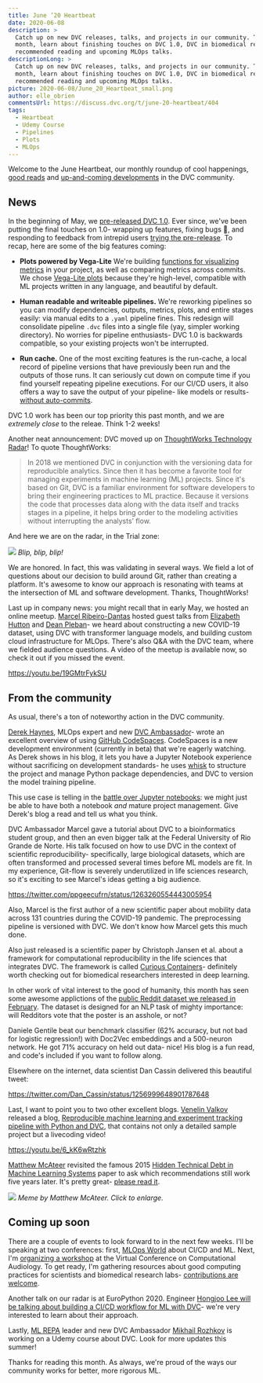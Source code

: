 ```yaml
---
title: June ’20 Heartbeat
date: 2020-06-08
description: >
  Catch up on new DVC releases, talks, and projects in our community. This
  month, learn about finishing touches on DVC 1.0, DVC in biomedical research,
  recommended reading and upcoming MLOps talks.
descriptionLong: >
  Catch up on new DVC releases, talks, and projects in our community. This
  month, learn about finishing touches on DVC 1.0, DVC in biomedical research,
  recommended reading and upcoming MLOps talks.
picture: 2020-06-08/June_20_Heartbeat_small.png
author: elle_obrien
commentsUrl: https://discuss.dvc.org/t/june-20-heartbeat/404
tags:
  - Heartbeat
  - Udemy Course
  - Pipelines
  - Plots
  - MLOps
---
```


Welcome to the June Heartbeat, our monthly roundup of cool happenings,
[good reads](#from-the-community) and
[up-and-coming developments](#coming-up-soon) in the DVC community.

## News

In the beginning of May, we
[pre-released DVC 1.0](https://dvc.org/blog/dvc-3-years-and-1-0-release). Ever
since, we've been putting the final touches on 1.0- wrapping up features, fixing
bugs 🐛, and responding to feedback from intrepid users
[trying the pre-release](https://dvc.org/doc/install/pre-release). To recap,
here are some of the big features coming:

- **Plots powered by Vega-Lite** We're building
  [functions for visualizing metrics](https://dvc.org/doc/command-reference/plots#plots)
  in your project, as well as comparing metrics across commits. We chose
  [Vega-Lite plots](https://github.com/vega/vega-lite) because they're
  high-level, compatible with ML projects written in any language, and beautiful
  by default.

- **Human readable and writeable pipelines.** We're reworking pipelines so you
  can modify dependencies, outputs, metrics, plots, and entire stages easily:
  via manual edits to a `.yaml` pipeline fines. This redesign will consolidate
  pipeline `.dvc` files into a single file (yay, simpler working directory). No
  worries for pipeline enthusiasts- DVC 1.0 is backwards compatible, so your
  existing projects won't be interrupted.

- **Run cache.** One of the most exciting features is the run-cache, a local
  record of pipeline versions that have previously been run and the outputs of
  those runs. It can seriously cut down on compute time if you find yourself
  repeating pipeline executions. For our CI/CD users, it also offers a way to
  save the output of your pipeline- like models or results-
  [without auto-commits](https://stackoverflow.com/questions/61245284/will-you-automate-git-commit-into-ci-cd-pipline-to-save-dvc-run-experiments).

DVC 1.0 work has been our top priority this past month, and we are _extremely
close_ to the releae. Think 1-2 weeks!

Another neat announcement: DVC moved up on
[ThoughtWorks Technology Radar](https://www.thoughtworks.com/radar/tools)! To
quote ThoughtWorks:

> In 2018 we mentioned DVC in conjunction with the versioning data for
> reproducible analytics. Since then it has become a favorite tool for managing
> experiments in machine learning (ML) projects. Since it's based on Git, DVC is
> a familiar environment for software developers to bring their engineering
> practices to ML practice. Because it versions the code that processes data
> along with the data itself and tracks stages in a pipeline, it helps bring
> order to the modeling activities without interrupting the analysts’ flow.

And here we are on the radar, in the Trial zone:

![](../uploads/images/2020-06-08/radar.png) _Blip, blip, blip!_

We are honored. In fact, this was validating in several ways. We field a lot of
questions about our decision to build around Git, rather than creating a
platform. It's awesome to know our approach is resonating with teams at the
intersection of ML and software development. Thanks, ThoughtWorks!

Last up in company news: you might recall that in early May, we hosted an online
meetup. [Marcel Ribeiro-Dantas](http://mribeirodantas.me) hosted guest talks
from [Elizabeth Hutton](https://github.com/ehutt) and
[Dean Pleban](https://twitter.com/DeanPlbn)- we heard about constructing a new
COVID-19 dataset, using DVC with transformer language models, and building
custom cloud infrastructure for MLOps. There's also Q&A with the DVC team, where
we fielded audience questions. A video of the meetup is available now, so check
it out if you missed the event.

https://youtu.be/19GMtrFykSU

## From the community

As usual, there's a ton of noteworthy action in the DVC community.

[Derek Haynes](https://twitter.com/dhaynes23), MLOps expert and new
[DVC Ambassador](https://dvc.org/blog/dvc-ambassador-program-announcement)-
wrote an excellent overview of using
[GitHub CodeSpaces](https://github.com/features/codespaces/). CodeSpaces is a
new development environment (currently in beta) that we're eagerly watching. As
Derek shows in his blog, it lets you have a Jupyter Notebook experience without
sacrificing on development standards- he uses
[whisk](https://docs.whisk-ml.org/en/latest/) to structure the project and
manage Python package dependencies, and DVC to version the model training
pipeline.

This use case is telling in the
[battle over Jupyter notebooks](https://towardsdatascience.com/the-case-against-the-jupyter-notebook-d4da17e97243):
we might just be able to have both a notebook _and_ mature project management.
Give Derek's blog a read and tell us what you think.

<external-link
href="https://dlite.cc/2020/05/26/github-codespaces-machine-learning.html"
title="GitHub Codespaces for Machine Learning"
description="With Codespaces, contributors can spin up a ready-to-go GitHub project-specific dev environment in the cloud. In this post, I’ll show how to give potential contributors a graceful start by configuring Codespaces for an ML project."
link="dlite.cc"
image="../uploads/images/2020-06-08/derek_haynes.jpg"/>

DVC Ambassador Marcel gave a tutorial about DVC to a bioinformatics student
group, and then an even bigger talk at the Federal University of Rio Grande de
Norte. His talk focused on how to use DVC in the context of scientific
reproducibility- specifically, large biological datasets, which are often
transformed and processed several times before ML models are fit. In my
experience, Git-flow is severely underutilized in life sciences research, so
it's exciting to see Marcel's ideas getting a big audience.

https://twitter.com/ppgeecufrn/status/1263260554443005954

Also, Marcel is the first author of a new scientific paper about mobility data
across 131 countries during the COVID-19 pandemic. The preprocessing pipeline is
versioned with DVC. We don't know how Marcel gets this much done.

<external-link
href="https://www.sciencedirect.com/science/article/pii/S2352340920305928"
title="Dataset for country profile and mobility analysis in the assessment of COVID-19 pandemic"
description="M. Ribeiro-Dantas, G. Alves, R.B. Gomes, L.C.T. Bezerra, L. Lima and I. Silva"
link="sciencedirect.com"
image="../uploads/images/2020-06-08/data_in_brief_logo.jpeg"/>

Also just released is a scientific paper by Christoph Jansen et al. about a
framework for computational reproducibility in the life sciences that integrates
DVC. The framework is called
[Curious Containers](https://github.com/curious-containers/curious-containers)-
definitely worth checking out for biomedical researchers interested in deep
learning.

<external-link
href="https://www.sciencedirect.com/science/article/abs/pii/S0167739X19318096"
title="Curious Containers: A framework for computational reproducibility in life sciences with support for Deep Learning applications"
description="C. Jansen, J. Annuscheit, B. Schilling, K. Strohmenger, M. Whitt, F. Bartusch, C. Herta, P. Hufnagl, and D. Krefting"
link="sciencedirect.com"
image="../uploads/images/2020-06-08/fgcs_cover.jpg"/>

In other work of vital interest to the good of humanity, this month has seen
some awesome applictions of the
[public Reddit dataset we released in February](https://dvc.org/blog/a-public-reddit-dataset).
The dataset is designed for an NLP task of mighty importance: will Redditors
vote that the poster is an asshole, or not?

Daniele Gentile beat our benchmark classifier (62% accuracy, but not bad for
logistic regression!) with Doc2Vec embeddings and a 500-neuron network. He got
71% accuracy on held out data- nice! His blog is a fun read, and code's included
if you want to follow along.

<external-link
href="https://medium.com/@danielegentili/artificial-intelligence-confirms-you-are-an-a-hole-e8eef354dc2"
title="Artificial Intelligence confirms you are an a**hole"
description="Q-LO is a small artificial brain that can determine if you are the a**hole or not in a situation from its description."
link="medium.com"
image="../uploads/images/2020-06-08/medium_logo.png"/>

Elsewhere on the internet, data scientist Dan Cassin delivered this beautiful
tweet:

https://twitter.com/Dan_Cassin/status/1256999648901787648

Last, I want to point you to two other excellent blogs.
[Venelin Valkov](https://github.com/curiousily) released a blog,
[Reproducible machine learning and experiment tracking pipeline with Python and DVC](https://www.curiousily.com/posts/reproducible-machine-learning-and-experiment-tracking-pipiline-with-python-and-dvc/),
that contains not only a detailed sample project but a livecoding video!

https://youtu.be/6_kK6wRtzhk

[Matthew McAteer](https://www.linkedin.com/in/matthewmcateer0/) revisited the
famous 2015
[Hidden Technical Debt in Machine Learning Systems](https://papers.nips.cc/paper/5656-hidden-technical-debt-in-machine-learning-systems.pdf)
paper to ask which recommendations still work five years later. It's pretty
great-
[please read it](https://matthewmcateer.me/blog/machine-learning-technical-debt/).

![](../uploads/images/2020-06-08/spongebob.png) _Meme by Matthew McAteer. Click
to enlarge._

## Coming up soon

There are a couple of events to look forward to in the next few weeks. I'll be
speaking at two conferences: first,
[MLOps World](https://mlopsworld.com/program/) about CI/CD and ML. Next, I'm
[organizing a workshop](https://computationalaudiology.com/the-critical-role-of-computing-infrastructure-in-computational-audiology/)
at the Virtual Conference on Computational Audiology. To get ready, I'm
gathering resources about good computing practices for scientists and biomedical
research labs-
[contributions are welcome](https://github.com/andronovhopf/Lab_Computing_Resources).

Another talk on our radar is at EuroPython 2020. Engineer
[Hongjoo Lee will be talking about building a CI/CD workflow for ML with DVC](https://ep2020.europython.eu/talks/CXG7TcM-automating-machine-learning-workflow-with-dvc/)-
we're very interested to learn about their approach.

Lastly, [ML REPA](http://ml-repa.ru/) leader and new DVC Ambassador
[Mikhail Rozhkov](https://twitter.com/mnrozhkov) is working on a Udemy course
about DVC. Look for more updates this summer!

Thanks for reading this month. As always, we're proud of the ways our community
works for better, more rigorous ML.
